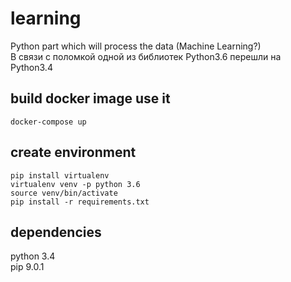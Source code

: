 # learning
Python part which will process the data (Machine Learning?) <br />
В связи с поломкой одной из библиотек Python3.6 перешли на Python3.4

## build docker image use it
`docker-compose up`

## create environment
`pip install virtualenv`  <br />
`virtualenv venv -p python 3.6`  <br />
`source venv/bin/activate`  
`pip install -r requirements.txt`

## dependencies
python 3.4 <br />
pip 9.0.1
